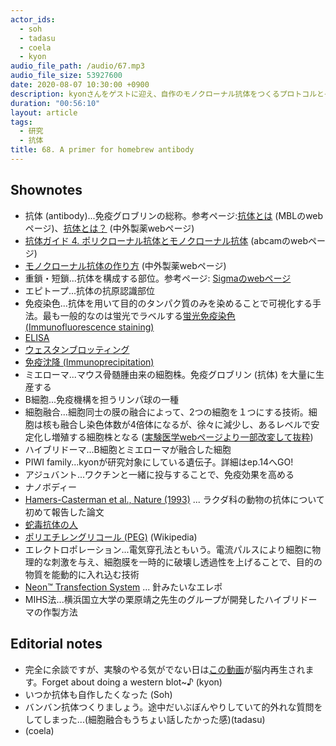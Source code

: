 ```yaml
---
actor_ids:
  - soh
  - tadasu
  - coela
  - kyon
audio_file_path: /audio/67.mp3
audio_file_size: 53927600
date: 2020-08-07 10:30:00 +0900
description: kyonさんをゲストに迎え、自作のモノクローナル抗体をつくるプロトコルとその魅力について教えてもらいました。
duration: "00:56:10"
layout: article
tags:
  - 研究
  - 抗体
title: 68. A primer for homebrew antibody
---
```


## Shownotes
- 抗体 (antibody)...免疫グロブリンの総称。参考ページ:[抗体とは](https://ruo.mbl.co.jp/bio/support/method/antibody.html) (MBLのwebページ)、[抗体とは？](https://www.chugai-pharm.co.jp/ptn/bio/antibody/antibodyp05.html) (中外製薬webページ)
- [抗体ガイド 4. ポリクローナル抗体とモノクローナル抗体](https://www.abcam.co.jp/protocols/a-comparison-between-polyclonal-and-monoclonal-2) (abcamのwebページ)
- [モノクローナル抗体の作り方](https://www.chugai-pharm.co.jp/ptn/bio/antibody/antibodyp12.html) (中外製薬webページ)
- 重鎖・短鎖...抗体を構成する部位。参考ページ: [Sigmaのwebページ](https://www.sigmaaldrich.com/japan/lifescience/antibody/antibody-basics.html)
- エピトープ...抗体の抗原認識部位
- 免疫染色...抗体を用いて目的のタンパク質のみを染めることで可視化する手法。最も一般的なのは蛍光でラベルする[蛍光免疫染色 (Immunofluorescence staining)](https://bit.ly/3gD5psS)
- [ELISA](https://ruo.mbl.co.jp/bio/support/method/elisa.html)
- [ウェスタンブロッティング](https://bit.ly/2DsZ4Sz)
- [免疫沈降 (Immunoprecipitation)](https://ruo.mbl.co.jp/bio/support/method/immunoprecipitation.html)
- ミエローマ...マウス骨髄腫由来の細胞株。免疫グロブリン (抗体) を大量に生産する
- B細胞...免疫機構を担うリンパ球の一種
- 細胞融合...細胞同士の膜の融合によって、2つの細胞を１つにする技術。細胞は核も融合し染色体数が4倍体になるが、徐々に減少し、あるレベルで安定化し増殖する細胞株となる ([実験医学webページより一部改変して抜粋](https://www.yodosha.co.jp/jikkenigaku/keyword/135.html))
- ハイブリドーマ...B細胞とミエローマが融合した細胞
- PIWI family...kyonが研究対象にしている遺伝子。詳細はep.14へGO!
- アジュバント...ワクチンと一緒に投与することで、免疫効果を高める
- ナノボディー
- [Hamers-Casterman et al., Nature (1993)](https://www.nature.com/articles/363446a0) ... ラクダ科の動物の抗体について初めて報告した論文
- [蛇毒抗体の人](https://gigazine.net/news/20171213-inject-snake-vemon-25-years/)
- [ポリエチレングリコール (PEG)](https://bit.ly/2PsY4Am) (Wikipedia)
- エレクトロポレーション...電気穿孔法ともいう。電流パルスにより細胞に物理的な刺激を与え、細胞膜を一時的に破壊し透過性を上げることで、目的の物質を能動的に入れ込む技術
- [Neon™ Transfection System](https://www.thermofisher.com/order/catalog/product/MPK5000#/MPK5000) ...  針みたいなエレポ
- MIHS法...横浜国立大学の栗原靖之先生のグループが開発したハイブリドーマの作製方法

## Editorial notes
- 完全に余談ですが、実験のやる気がでない日は[この動画](https://youtu.be/_7uCcRfrQ0A)が脳内再生されます。Forget about doing a western blot~♪ (kyon)
- いつか抗体も自作したくなった (Soh)
- バンバン抗体つくりましょう。途中だいぶぼんやりしていて的外れな質問をしてしまった...(細胞融合もうちょい話したかった感)(tadasu)
- (coela)
